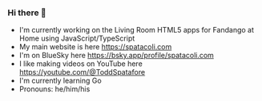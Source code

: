 ### Hi there 👋

-  I'm currently working on the Living Room HTML5 apps for Fandango at Home using JavaScript/TypeScript
-  My main website is here https://spatacoli.com
-  I'm on BlueSky here https://bsky.app/profile/spatacoli.com
-  I like making videos on YouTube here https://youtube.com/@ToddSpatafore
-  I'm currently learning Go
-  Pronouns: he/him/his
